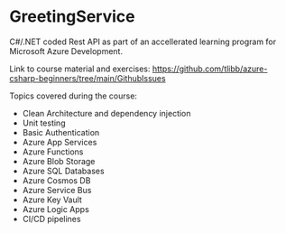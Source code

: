# GreetingService

C#/.NET coded Rest API as part of an accellerated learning program for Microsoft Azure Development. 

Link to course material and exercises:
https://github.com/tlibb/azure-csharp-beginners/tree/main/GithubIssues

Topics covered during the course:
- Clean Architecture and dependency injection
- Unit testing
- Basic Authentication
- Azure App Services
- Azure Functions
- Azure Blob Storage
- Azure SQL Databases
- Azure Cosmos DB
- Azure Service Bus
- Azure Key Vault
- Azure Logic Apps
- CI/CD pipelines
